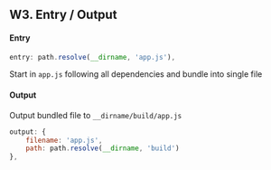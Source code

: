 ## W3. Entry / Output

#### Entry

```javascript
entry: path.resolve(__dirname, 'app.js'),
```

Start in `app.js` following all dependencies and bundle into single file

#### Output

Output bundled file to `__dirname/build/app.js`

```javascript
output: {
    filename: 'app.js',
    path: path.resolve(__dirname, 'build')
},
```
